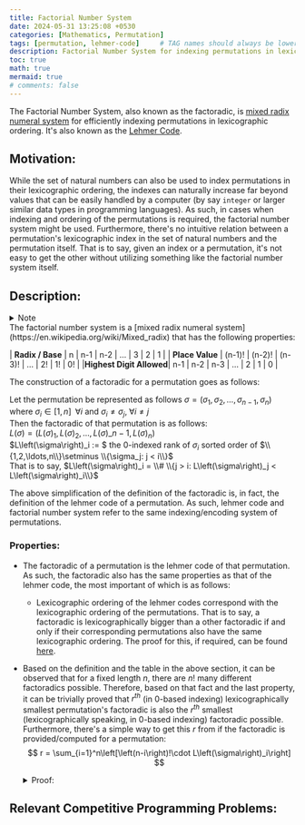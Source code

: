 ```yaml
---
title: Factorial Number System
date: 2024-05-31 13:25:08 +0530
categories: [Mathematics, Permutation]
tags: [permutation, lehmer-code]     # TAG names should always be lowercase
description: Factorial Number System for indexing permutations in lexicographic order.
toc: true
math: true
mermaid: true
# comments: false
---
```

The Factorial Number System, also known as the factoradic, is [mixed radix numeral system](https://en.wikipedia.org/wiki/Mixed_radix) for efficiently indexing permutations in lexicographic ordering. It's also known as the [Lehmer Code](https://vrangr1.github.io/posts/Lehmer-Code).

## Motivation:
While the set of natural numbers can also be used to index permutations in their lexicographic ordering, the indexes can naturally increase far beyond values that can be easily handled by a computer (by say `integer` or larger similar data types in programming languages). As such, in cases when indexing and ordering of the permutations is required, the factorial number system might be used. Furthermore, there's no intuitive relation between a permutation's lexicographic index in the set of natural numbers and the permutation itself. That is to say, given an index or a permutation, it's not easy to get the other without utilizing something like the factorial number system itself.

## Description:
<details> 
<summary> Note </summary>
While this post has been written to be self contained to a certain extent, it might be better for the reader to first perhaps read the post on the [Lehmer Code](https://vrangr1.github.io/posts/Lehmer-Code) for an introduction into the Factorial Number System.
</details>
The factorial number system is a [mixed radix numeral system](https://en.wikipedia.org/wiki/Mixed_radix) that has the following properties:  

|   **Radix / Base**   |    n   |   n-1  |   n-2  |   $\ldots$   |  3  |  2  |  1  |
|   **Place Value**    | (n-1)! | (n-2)! | (n-3)! |   $\ldots$   |  2! |  1! |  0! | 
|**Highest Digit Allowed**| n-1 |   n-2  |   n-3  |   $\ldots$   |  2  |  1  |  0  |

The construction of a factoradic for a permutation goes as follows:  

Let the permutation be represented as follows $\sigma = \left(\sigma_1, \sigma_2, \ldots, \sigma_{n-1}, \sigma_n\right)$ where $\sigma_i \in [1,n]\;\;\forall i$ and $\sigma_i \neq \sigma_j,\;\forall i \neq j$  
Then the factoradic of that permutation is as follows:  
$L\left(\sigma\right) = \left(L\left(\sigma\right)_1,L\left(\sigma\right)_2,\ldots,L\left(\sigma\right)\_{n-1},L\left(\sigma\right)_n\right)$  
$L\left(\sigma\right)_i := $ the 0-indexed rank of $\sigma_i$ sorted order of $\\{1,2,\ldots,n\\}\setminus \\{\sigma_j: j < i\\}$  
That is to say, $L\left(\sigma\right)_i = \\# \\{j > i: L\left(\sigma\right)_j < L\left(\sigma\right)_i\\}$  

The above simplification of the definition of the factoradic is, in fact, the definition of the lehmer code of a permutation. As such, lehmer code and factorial number system refer to the same indexing/encoding system of permutations.

### Properties:
- The factoradic of a permutation is the lehmer code of that permutation. As such, the factoradic also has the same properties as that of the lehmer code, the most important of which is as follows:
    - Lexicographic ordering of the lehmer codes correspond with the lexicographic ordering of the permutations. That is to say, a factoradic is lexicographically bigger than a other factoradic if and only if their corresponding permutations also have the same lexicographic ordering. The proof for this, if required, can be found [here](https://vrangr1.github.io/posts/Lehmer-Code).

- Based on the definition and the table in the above section, it can be observed that for a fixed length $n$, there are $n!$ many different factoradics possible. Therefore, based on that fact and the last property, it can be trivially proved that $r^{th}$ (in 0-based indexing) lexicographically smallest permutation's factoradic is also the $r^{th}$ smallest (lexicographically speaking, in 0-based indexing) factoradic possible. Furthermore, there's a simple way to get this $r$ from if the factoradic is provided/computed for a permutation:  
$$
r = \sum_{i=1}^n\left[\left(n-i\right)!\cdot L\left(\sigma\right)_i\right]
$$
    <details><summary>Proof:</summary>
    This can be proven via induction.<br>
    <b>Base Case:</b><br> It is trivial to note that the factoradic/lehmer code for the lexicographically smallest permutation i.e. $\sigma_{(0)} = \left(1,2,\ldots,n-1,n\right)$ is $L\left(\sigma_{(0)}\right) = \left(0,0,\ldots,0,0\right)$<br>
    As such, $r_0 = \sum_{i=1}^n\left[(n-i)!\cdot L\left(\sigma_{(0)}\right)_i\right] = 0$<br>
    <b>Inductive Assumption:</b><br>
    Let the factoradic for the $n^{th}$ lexicographically smallest permutation, $\sigma_{(n)}$ be $L\left(\sigma_{(n)}\right) = \left(l_1,l_2,\ldots,l_{n-1},l_n\right)$<br>
    And, since we are going in the lexicographic ordering of both the permutations and the factoradics (which belong to a mixed radix numeral system described above), we can say that $L\left(\sigma_{(n)}\right)$ will be of the form $\left(l_1,l_2,\ldots,l_k,n-(k+1),n-(k+2),\ldots,1,0\right)$ for some $k\in[1,n-1]$ and $l_k \neq n-k$. Therefore, $l_i = 0$ $\forall i\in[k+1,n]$.<br>
    <b>Assume</b> that $r_n = \sum_{i=1}^n\left[(n-i)!\cdot l_i\right] = \sum_{i=1}^k\left[(n-i)!\cdot l_i\right] = n$<br>
    Now, let's consider the factoradic, $L\left(\sigma_{(n+1)}\right)$, of the $(n+1)^{th}$ lexicographically smallest permutation $\sigma_{(n+1)}$. Now, we know that $L\left(\sigma_{(n+1)}\right)$ must be the next lexicographically bigger mixed radix number of $L\left(\sigma_{(n)}\right)$. Therefore, $L\left(\sigma_{(n+1)}\right)$ must be of the following form:
    $$
    \begin{eqnarray}
        L\left(\sigma_{(n+1)}\right) &=& \left(l_1,\ldots,l_k+1,0,0,\ldots,0,0\right)\nonumber\\
        \therefore r_{n+1} &=& \sum_{i=1}^{k-1}\left[(n-i)!\cdot l_i\right] + (n-k)! \cdot (l_k+1) \nonumber\\
        &=& \sum_{i=1}^{n}\left[(n-i)!\cdot l_i\right] + (n-k)! \cdot (l_k+1) - (n-k)! \cdot l_k - \sum_{i=k+1}^n\left[(n-i)!\cdot (n-i)\right] \nonumber\\
        &=& n + (n-k)! - \sum_{i=k+1}^n\left[(n-i)!\cdot (n-i)\right] \nonumber\\
        \text{It's } &\text{easily}& \text{ proven that } \sum_{i=1}^t\left(i!\cdot i\right) = (t+1)! - 1\nonumber\\
        \therefore r_{n+1} &=& n + (n-k)! - \left\{\left(n-(k+1)+1\right)! - 1\right\} \nonumber\\
        \implies r_{n+1} &=& n + (n-k)! - (n-k)! + 1 \nonumber\\
        \implies r_{n+1} &=& n+1 \nonumber
    \end{eqnarray}
    $$
    Thus, by the principle of weak mathematical induction, our proof is complete.
    <div style="text-align: right">
    $\square$
    </div>
    </details>

## Relevant Competitive Programming Problems:
